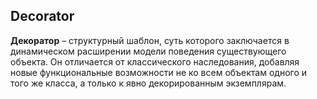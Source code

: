 ## Decorator
**Декоратор** – структурный шаблон, суть которого заключается в динамическом расширении
модели поведения существующего объекта. Он отличается от классического
наследования, добавляя новые функциональные возможности не ко всем объектам
одного и того же класса, а только к явно декорированным экземплярам.